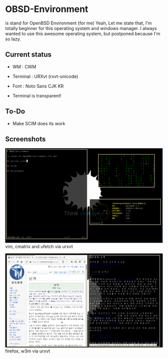 # OBSD-Environment

is stand for OpenBSD Environment (for me)
Yeah, Let me state that, I'm totally beginner for this operating system and windows manager. I always wanted to use this awesome operating system, but postponed because I'm so lazy.

## Current status

* WM : CWM
* Terminal : URXvt (rxvt-unicode)
* Font : Noto Sans CJK KR

* Terminal is transparent!

## To-Do

* Make SCIM does its work

## Screenshots

![capture1.png](images/capture1.png)
vim, cmatrix and ufetch via urxvt

![capture2.png](images/capture2.png)
firefox, w3m via urxvt
